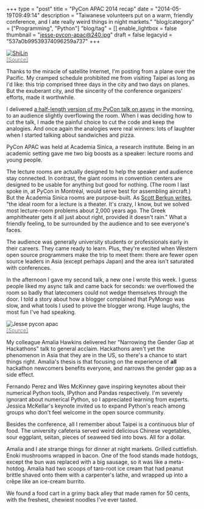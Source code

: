 +++
type = "post"
title = "PyCon APAC 2014 recap"
date = "2014-05-19T09:49:14"
description = "Taiwanese volunteers put on a warm, friendly conference, and I ate really weird things in night markets."
"blog/category" = ["Programming", "Python"]
"blog/tag" = []
enable_lightbox = false
thumbnail = "jesse-pycon-apac@240.jpg"
draft = false
legacyid = "537a0b99539374096259a737"
+++

<p><a href="http://commons.wikimedia.org/wiki/File:ShiLin.jpg"><img style="display:block; margin-left:auto; margin-right:auto;" src="ShiLin.jpg" alt="ShiLin" title="ShiLin" />
</a>
<a href="http://commons.wikimedia.org/wiki/File:ShiLin.jpg"><span style="color:gray">[Source]</span></a></p>
<p>Thanks to the miracle of satellite Internet, I'm posting from a plane over the Pacific. My cramped schedule prohibited me from visiting Taipei as long as I'd like: this trip comprised three days in the city and two days on planes. But the exuberant city, and the sincerity of the conference organizers' efforts, made it worthwhile.</p>
<p>I delivered <a href="/blog/pycon-2014-video-what-is-async/">a half-length version of my PyCon talk on async</a> in the morning, to an audience slightly overflowing the room. When I was deciding how to cut the talk, I made the painful choice to cut the code and keep the analogies. And once again the analogies were real winners: lots of laughter when I started talking about sandwiches and pizza.</p>
<p>PyCon APAC was held at Academia Sinica, a research institute. Being in an academic setting gave me two big boosts as a speaker: lecture rooms and young people.</p>
<p>The lecture rooms are actually designed to help the speaker and audience stay connected. In contrast, the giant rooms in convention centers are designed to be usable for anything but good for nothing. (The room I last spoke in, at PyCon in Montr&eacute;al, would serve best for assembling aircraft.) But the Academia Sinica rooms are purpose-built. As <a href="http://www.amazon.com/Confessions-Public-Speaker-English/dp/1449301959/tag=scottberkunco-20">Scott Berkun writes</a>, "the ideal room for a lecture is a theater. It's crazy, I know, but we solved most lecture-room problems about 2,000 years ago. The Greek amphitheater gets it all just about right, provided it doesn't rain." What a friendly feeling, to be surrounded by the audience and to see everyone's faces.</p>
<p>The audience was generally university students or professionals early in their careers. They came ready to learn. Plus, they're excited when Western open source programmers make the trip to meet them: there are fewer open source leaders in Asia (except perhaps Japan) and the area isn't saturated with conferences.</p>
<p>In the afternoon I gave my second talk, a new one I wrote this week. I guess people liked my async talk and came back for seconds: we overflowed the room so badly that latecomers could not wedge themselves through the door. I told a story about how a blogger complained that PyMongo was slow, and what tools I used to prove the blogger wrong. Huge laughs, the most fun I've had speaking.</p>
<p><img style="display:block; margin-left:auto; margin-right:auto;" src="jesse-pycon-apac.jpg" alt="Jesse pycon apac" title="Jesse pycon apac" />
<a href="https://twitter.com/zakiakhmad/status/468413809204269056"><span style="color:gray">[Source]</span></a></p>
<p>My colleague Amalia Hawkins delivered her "Narrowing the Gender Gap at Hackathons" talk to general acclaim. Hackathons aren't yet the phenomenon in Asia that they are in the US, so there's a chance to start things right. Amalia's thesis is that focusing on the experience of <strong>all</strong> hackathon newcomers benefits everyone, and narrows the gender gap as a side effect.</p>
<p>Fernando Perez and Wes McKinney gave inspiring keynotes about their numerical Python tools, IPython and Pandas respectively. I'm severely ignorant about numerical Python, so I appreciated learning from experts. Jessica McKellar's keynote invited us to expand Python's reach among groups who don't feel welcome in the open source community.</p>
<p>Besides the conference, all I remember about Taipei is a continuous blur of food. The university cafeteria served weird delicious Chinese vegetables, sour eggplant, seitan, pieces of seaweed tied into bows. All for a dollar.</p>
<p>Amalia and I ate strange things for dinner at night markets. Grilled cuttlefish. Enoki mushrooms wrapped in bacon. One of the food stands made hotdogs, except the bun was replaced with a big sausage, so it was like a meta-hotdog. Amalia had two scoops of taro-root ice cream that had peanut brittle shaved onto them with a carpenter's lathe, and wrapped up into a cr&ecirc;pe like an ice-cream burrito.</p>
<p>We found a food cart in a grimy back alley that made ramen for 50 cents, with the freshest, chewiest noodles I've ever tasted.</p>
    